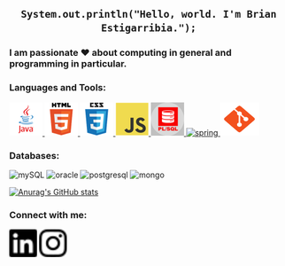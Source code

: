 <h2 align="center"> <code>System.out.println("Hello, world. I'm Brian Estigarribia.");</code></h2>

<h3 align="left">I am passionate ❤️ about computing in general and programming in particular.</h3>


<h3 align="left">Languages and Tools:</h3>
<p align="left">  
 <a href="https://www.oracle.com/br/java/" target="_blank"> <img src="./icons/java.png" alt="java" width="60" height="60"/> </a>
 <a href="https://www.w3.org/html/" target="_blank"> <img src="./icons/html5.png" alt="html5" width="60" height="60"/> </a>
 <a href="https://www.w3schools.com/css/" target="_blank"> <img src="./icons/css3.png" alt="css3" width="60" height="60"/> </a>
 <a href="https://developer.mozilla.org/en-US/docs/Web/JavaScript" target="_blank"> <img src="./icons/javascript.png" alt="javascript" width="60" height="60"/> 
 <a href="https://www.oracle.com/br/database/technologies/appdev/plsql.html" target="_blank"> <img src="./icons/plsql.png" alt="plsql" width="60" height="60"/>
 <img src="https://cdn.jsdelivr.net/gh/devicons/devicon/icons/spring/spring-original.svg"  alt="spring" width="60" height="60"/> 
 <a href="https://git-scm.com/" target="_blank"> <img src="./icons/git.png" alt="git" width="70" height="60"/> </a>
 </a>
</p>
<h3 align="left">Databases:</h3>
 <p align="left">  
   <img src="https://cdn.jsdelivr.net/gh/devicons/devicon/icons/mysql/mysql-original-wordmark.svg" alt="mySQL" width="60" height="60"/> 
   <img src="https://cdn.jsdelivr.net/gh/devicons/devicon/icons/oracle/oracle-original.svg" alt="oracle" width="60" height="60"/> 
   <img src="https://cdn.jsdelivr.net/gh/devicons/devicon/icons/postgresql/postgresql-original-wordmark.svg" alt="postgresql" width="60" height="60"/> 
   <img src="https://cdn.jsdelivr.net/gh/devicons/devicon/icons/mongodb/mongodb-original-wordmark.svg" alt="mongo" width="60" height="60"/> 
 </p>
 
[![Anurag's GitHub stats](https://github-readme-stats.vercel.app/api?username=BrianEstigarribiaMaia&show_icons=true&theme=cobalt&count_private=true&hide=stars,issues&hide_title=true)](https://github.com/anuraghazra/github-readme-stats)
 
<h3 align="left">Connect with me:</h3>
<p align="left">
<a href="https://www.linkedin.com/in/brian-estigarribia-maia/" target="blank"><img align="center" src="./icons/linkedin.png" alt="linked" height="50" width="50" /></a>
<a href="https://www.instagram.com/briandontexist/" target="blank"><img align="center" src="./icons/instagram.png" alt="insta" height="50" width="50" /></a>
</p>
